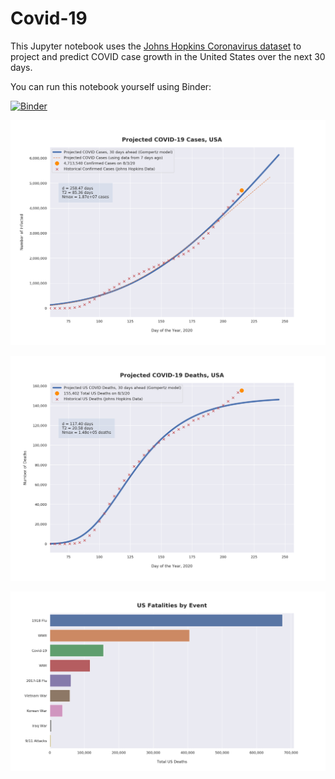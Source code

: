 # Covid-19

This Jupyter notebook uses the [Johns Hopkins Coronavirus dataset](https://github.com/CSSEGISandData/COVID-19/blob/master/README.md) to project and predict COVID case growth in the United States over the next 30 days.

You can run this notebook yourself using Binder:

[![Binder](https://mybinder.org/badge_logo.svg)](https://mybinder.org/v2/gh/bws428/covid-19/master?filepath=covid-projections.nbconvert.ipynb)

![Projected Cases plot](https://raw.githubusercontent.com/bws428/covid-19/master/charts/covid-8.3.20.png)

![Projected Deaths plot](https://raw.githubusercontent.com/bws428/covid-19/master/charts/covid-deaths-8.3.20.png)

![Casualties plot](https://raw.githubusercontent.com/bws428/covid-19/master/charts/casualties.png)

